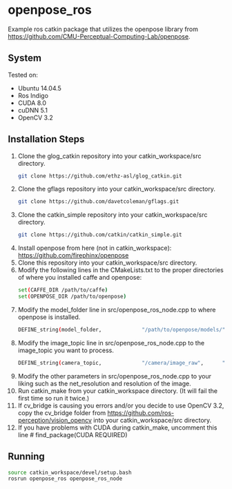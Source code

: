 # openpose_ros

Example ros catkin package that utilizes the openpose library from https://github.com/CMU-Perceptual-Computing-Lab/openpose.

## System
Tested on:
* Ubuntu 14.04.5 
* Ros Indigo
* CUDA 8.0
* cuDNN 5.1
* OpenCV 3.2

## Installation Steps

1. Clone the glog_catkin repository into your catkin_workspace/src directory.
   ```bash
   git clone https://github.com/ethz-asl/glog_catkin.git
   ```
2. Clone the gflags repository into your catkin_workspace/src directory.
   ```bash
   git clone https://github.com/davetcoleman/gflags.git
   ```
3. Clone the catkin_simple repository into your catkin_workspace/src directory.
   ```bash
   git clone https://github.com/catkin/catkin_simple.git
   ```
4. Install openpose from here (not in catkin_workspace): https://github.com/firephinx/openpose
5. Clone this repository into your catkin_workspace/src directory.
6. Modify the following lines in the CMakeLists.txt to the proper directories of where you installed caffe and openpose:
   ```bash
   set(CAFFE_DIR /path/to/caffe)
   set(OPENPOSE_DIR /path/to/openpose)
   ```
7. Modify the model_folder line in src/openpose_ros_node.cpp to where openpose is installed.
   ```bash
   DEFINE_string(model_folder,             "/path/to/openpose/models/",      "Folder where the pose models (COCO and MPI) are located.");
   ```
8. Modify the image_topic line in src/openpose_ros_node.cpp to the image_topic you want to process.
   ```bash
   DEFINE_string(camera_topic,             "/camera/image_raw",      "Image topic that OpenPose will process.");
   ```
9. Modify the other parameters in src/openpose_ros_node.cpp to your liking such as the net_resolution and resolution of the image.
10. Run catkin_make from your catkin_workspace directory. (It will fail the first time so run it twice.)
11. If cv_bridge is causing you errors and/or you decide to use OpenCV 3.2, copy the cv_bridge folder from https://github.com/ros-perception/vision_opencv into your catkin_workspace/src directory. 
12. If you have problems with CUDA during catkin_make, uncomment this line # find_package(CUDA REQUIRED)

## Running
```bash
source catkin_workspace/devel/setup.bash
rosrun openpose_ros openpose_ros_node
```
